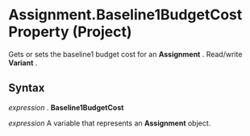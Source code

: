 
# Assignment.Baseline1BudgetCost Property (Project)

Gets or sets the baseline1 budget cost for an  **Assignment** . Read/write **Variant** .


## Syntax

 _expression_ . **Baseline1BudgetCost**

 _expression_ A variable that represents an **Assignment** object.

